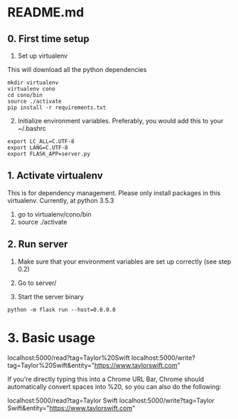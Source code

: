 # README.md

## 0. First time setup

1. Set up virtualenv

This will download all the python dependencies

```
mkdir virtualenv
virtualenv cono
cd cono/bin
source ./activate
pip install -r requirements.txt
```

2. Initialize environment variables. Preferably, you would add this to your ~/.bashrc

```
export LC_ALL=C.UTF-8
export LANG=C.UTF-8
export FLASK_APP=server.py
```

## 1. Activate virtualenv

This is for dependency management. Please only install packages in this virtualenv. Currently, at python 3.5.3

1. go to virtualenv/cono/bin
2. source ./activate

## 2. Run server

1. Make sure that your environment variables are set up correctly (see step 0.2)

2. Go to server/

3. Start the server binary 
```
python -m flask run --host=0.0.0.0
```

# 3. Basic usage

localhost:5000/read?tag=Taylor%20Swift
localhost:5000/write?tag=Taylor%20Swift&entity="https://www.taylorswift.com"

If you're directly typing this into a Chrome URL Bar, Chrome should automatically convert spaces into %20, so you can also do the following:

localhost:5000/read?tag=Taylor Swift
localhost:5000/write?tag=Taylor Swift&entity="https://www.taylorswift.com"
